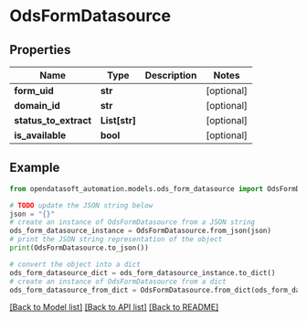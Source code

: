 # OdsFormDatasource


## Properties

Name | Type | Description | Notes
------------ | ------------- | ------------- | -------------
**form_uid** | **str** |  | [optional] 
**domain_id** | **str** |  | [optional] 
**status_to_extract** | **List[str]** |  | [optional] 
**is_available** | **bool** |  | [optional] 

## Example

```python
from opendatasoft_automation.models.ods_form_datasource import OdsFormDatasource

# TODO update the JSON string below
json = "{}"
# create an instance of OdsFormDatasource from a JSON string
ods_form_datasource_instance = OdsFormDatasource.from_json(json)
# print the JSON string representation of the object
print(OdsFormDatasource.to_json())

# convert the object into a dict
ods_form_datasource_dict = ods_form_datasource_instance.to_dict()
# create an instance of OdsFormDatasource from a dict
ods_form_datasource_from_dict = OdsFormDatasource.from_dict(ods_form_datasource_dict)
```
[[Back to Model list]](../README.md#documentation-for-models) [[Back to API list]](../README.md#documentation-for-api-endpoints) [[Back to README]](../README.md)


